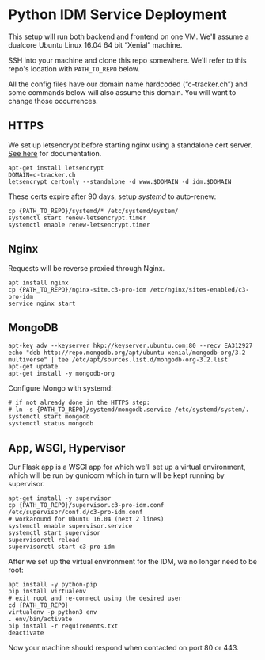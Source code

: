 Python IDM Service Deployment
=============================

This setup will run both backend and frontend on one VM.
We'll assume a dualcore Ubuntu Linux 16.04 64 bit “Xenial” machine.

SSH into your machine and clone this repo somewhere.
We'll refer to this repo's location with `PATH_TO_REPO` below.

All the config files have our domain name hardcoded (“c-tracker.ch”) and some commands below will also assume this domain.
You will want to change those occurrences.


## HTTPS

We set up letsencrypt before starting nginx using a standalone cert server.
[See here](https://certbot.eff.org/#ubuntuxenial-nginx) for documentation.

    apt-get install letsencrypt
    DOMAIN=c-tracker.ch
    letsencrypt certonly --standalone -d www.$DOMAIN -d idm.$DOMAIN

These certs expire after 90 days, setup _systemd_ to auto-renew:

    cp {PATH_TO_REPO}/systemd/* /etc/systemd/system/
    systemctl start renew-letsencrypt.timer
    systemctl enable renew-letsencrypt.timer


## Nginx

Requests will be reverse proxied through Nginx.

    apt install nginx
    cp {PATH_TO_REPO}/nginx-site.c3-pro-idm /etc/nginx/sites-enabled/c3-pro-idm
    service nginx start


## MongoDB

    apt-key adv --keyserver hkp://keyserver.ubuntu.com:80 --recv EA312927
    echo "deb http://repo.mongodb.org/apt/ubuntu xenial/mongodb-org/3.2 multiverse" | tee /etc/apt/sources.list.d/mongodb-org-3.2.list
    apt-get update
    apt-get install -y mongodb-org

Configure Mongo with systemd:

    # if not already done in the HTTPS step:
    # ln -s {PATH_TO_REPO}/systemd/mongodb.service /etc/systemd/system/.
    systemctl start mongodb
    systemctl status mongodb


## App, WSGI, Hypervisor

Our Flask app is a WSGI app for which we'll set up a virtual environment, which will be run by gunicorn which in turn will be kept running by supervisor.

    apt-get install -y supervisor
    cp {PATH_TO_REPO}/supervisor.c3-pro-idm.conf /etc/supervisor/conf.d/c3-pro-idm.conf
    # workaround for Ubuntu 16.04 (next 2 lines)
    systemctl enable supervisor.service
    systemctl start supervisor
    supervisorctl reload
    supervisorctl start c3-pro-idm

After we set up the virtual environment for the IDM, we no longer need to be root:

    apt install -y python-pip
    pip install virtualenv
    # exit root and re-connect using the desired user
    cd {PATH_TO_REPO}
    virtualenv -p python3 env
    . env/bin/activate
    pip install -r requirements.txt
    deactivate

Now your machine should respond when contacted on port 80 or 443.
